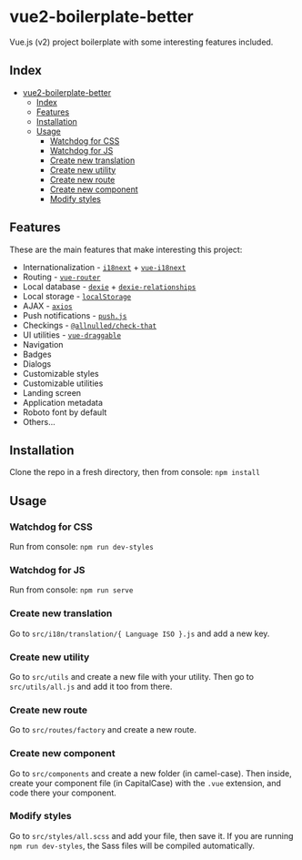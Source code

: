 # vue2-boilerplate-better

Vue.js (v2) project boilerplate with some interesting features included.

## Index

- [vue2-boilerplate-better](#vue2-boilerplate-better)
  - [Index](#index)
  - [Features](#features)
  - [Installation](#installation)
  - [Usage](#usage)
    - [Watchdog for CSS](#watchdog-for-css)
    - [Watchdog for JS](#watchdog-for-js)
    - [Create new translation](#create-new-translation)
    - [Create new utility](#create-new-utility)
    - [Create new route](#create-new-route)
    - [Create new component](#create-new-component)
    - [Modify styles](#modify-styles)

## Features

These are the main features that make interesting this project:

 - Internationalization - [`i18next`](https://github.com/i18next/i18next) + [`vue-i18next`](https://github.com/panter/vue-i18next)
 - Routing - [`vue-router`](https://github.com/vuejs/vue-router)
 - Local database - [`dexie`](https://github.com/dexie/Dexie.js) + [`dexie-relationships`](https://github.com/ignasbernotas/dexie-relationships)
 - Local storage - [`localStorage`](https://developer.mozilla.org/es/docs/Web/API/Window/localStorage)
 - AJAX - [`axios`](https://github.com/axios/axios)
 - Push notifications - [`push.js`](https://github.com/Nickersoft/push.js/)
 - Checkings - [`@allnulled/check-that`](https://github.com/allnulled/check-that)
 - UI utilities - [`vue-draggable`](https://github.com/SortableJS/Vue.Draggable)
 - Navigation
 - Badges
 - Dialogs
 - Customizable styles
 - Customizable utilities
 - Landing screen
 - Application metadata
 - Roboto font by default
 - Others...

## Installation

Clone the repo in a fresh directory, then from console: `npm install`

## Usage

### Watchdog for CSS

Run from console: `npm run dev-styles`

### Watchdog for JS

Run from console: `npm run serve`

### Create new translation

Go to `src/i18n/translation/{ Language ISO }.js` and add a new key.

### Create new utility

Go to `src/utils` and create a new file with your utility. Then go to `src/utils/all.js` and add it too from there.

### Create new route

Go to `src/routes/factory` and create a new route.

### Create new component

Go to `src/components` and create a new folder (in camel-case). Then inside, create your component file (in CapitalCase) with the `.vue` extension, and code there your component.

### Modify styles

Go to `src/styles/all.scss` and add your file, then save it. If you are running `npm run dev-styles`, the Sass files will be compiled automatically.

